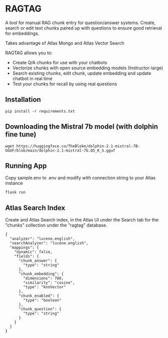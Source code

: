 # RAGTAG

A tool for manual RAG chunk entry for question/answer systems.  Create, search or edit text chunks paired 
up with questions to ensure good retrieval for embeddings.

Takes advantage of Atlas Mongo and Atlas Vector Search

RAGTAG allows you to:

* Create Q/A chunks for use with your chatbots
* Vectorize chunks with open source embedding models (Instructor-large)
* Search existing chunks, edit chunk, update embedding and update chatbot in real time
* Test your chunks for recall by using real questions

## Installation

```pip install -r requirements.txt```

## Downloading the Mistral 7b model (with dolphin fine tune)

```wget https://huggingface.co/TheBloke/dolphin-2.1-mistral-7B-GGUF/blob/main/dolphin-2.1-mistral-7b.Q5_K_S.gguf```

## Running App

Copy sample.env to .env and modify with connection string to your Atlas instance

```flask run```

## Atlas Search Index

Create and Atlas Search index, in the Atlas UI under the Search tab for the "chunks" collection
under the "ragtag" database.

```
{
  "analyzer": "lucene.english",
  "searchAnalyzer": "lucene.english",
  "mappings": {
    "dynamic": false,
    "fields": {
      "chunk_answer": {
        "type": "string"
      },
      "chunk_embedding": {
        "dimensions": 768,
        "similarity": "cosine",
        "type": "knnVector"
      },
      "chunk_enabled": {
        "type": "boolean"
      },
      "chunk_question": {
        "type": "string"
      }
    }
  }
}
```
